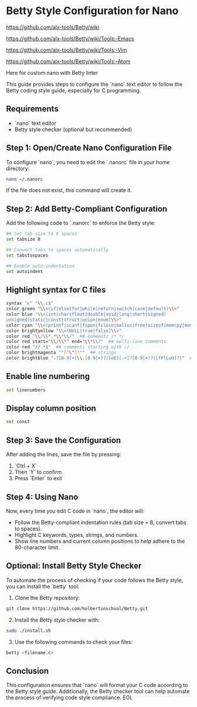 # Betty Style Configuration for Nano


https://github.com/alx-tools/Betty/wiki

https://github.com/alx-tools/Betty/wiki/Tools:-Emacs

https://github.com/alx-tools/Betty/wiki/Tools:-Vim

https://github.com/alx-tools/Betty/wiki/Tools:-Atom


Here for custom nano with Betty linter

This guide provides steps to configure the \`nano\` text editor to follow the Betty coding style guide, especially for C programming.

## Requirements

- \`nano\` text editor
- Betty style checker (optional but recommended)

## Step 1: Open/Create Nano Configuration File

To configure \`nano\`, you need to edit the \`.nanorc\` file in your home directory:

```bash
nano ~/.nanorc
```

If the file does not exist, this command will create it.

## Step 2: Add Betty-Compliant Configuration

Add the following code to \`.nanorc\` to enforce the Betty style:

```bash
## Set tab size to 8 spaces
set tabsize 8

## Convert tabs to spaces automatically
set tabstospaces

## Enable auto-indentation
set autoindent
```

## Highlight syntax for C files
```bash
syntax "c" "\\.c$"
color green "\\<(if|else|for|while|return|switch|case|default)\\>"
color blue "\\<(int|char|float|double|void|long|short|signed|
unsigned|static|const|struct|union|enum)\\>"
color cyan "\\<(printf|scanf|fopen|fclose|malloc|free|sizeof|memcpy|memset)\\>"
color brightyellow "\\<(NULL|true|false)\\>"
color red "\\/\\*.*\\*\\/"  ## comments /* */
color red start="\\/\\*" end="\\*\\/"  ## multi-line comments
color red "//.*$"  ## comments starting with //
color brightmagenta ""[^\"]*""  ## strings
color brightblue "-?[0-9]+(\\.[0-9]+)?([eE][-+]?[0-9]+)?([fFlLuU]?)"  ## numbers
```

## Enable line numbering
```bash
set linenumbers
```

## Display column position
```bash
set const
```

## Step 3: Save the Configuration

After adding the lines, save the file by pressing:

1. \`Ctrl + X\`
2. Then \`Y\` to confirm
3. Press \`Enter\` to exit

## Step 4: Using Nano

Now, every time you edit C code in \`nano\`, the editor will:

- Follow the Betty-compliant indentation rules (tab size = 8, convert tabs to spaces).
- Highlight C keywords, types, strings, and numbers.
- Show line numbers and current column positions to help adhere to the 80-character limit.

## Optional: Install Betty Style Checker

To automate the process of checking if your code follows the Betty style, you can install the \`betty\` tool:

1. Clone the Betty repository:

```bash
git clone https://github.com/holbertonschool/Betty.git
```

2. Install the Betty style checker with:

```bash
sudo ./install.sh
```

3. Use the following commands to check your files:

```bash
betty <filename.c>
```

## Conclusion

This configuration ensures that \`nano\` will format your C code according to the Betty style guide. Additionally, the Betty checker tool can help automate the process of verifying code style compliance.
EOL
